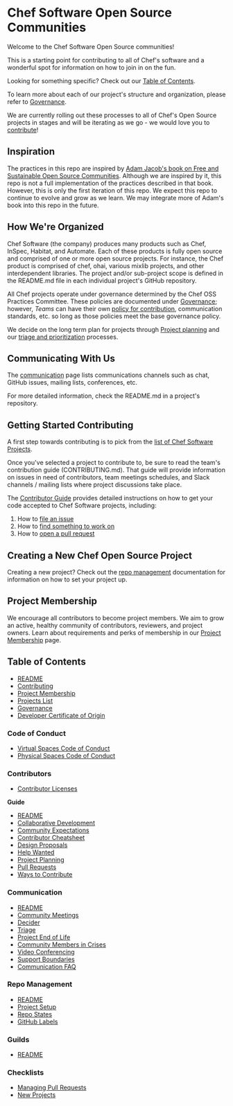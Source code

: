 # Chef Software Open Source Communities

Welcome to the Chef Software Open Source communities!

This is a starting point for contributing to all of Chef's software and a wonderful spot for information on how to join in on the fun.

Looking for something specific? Check out our [Table of Contents](table-of-contents.md).

To learn more about each of our project's structure and organization, please refer to [Governance](governance.md).

We are currently rolling out these processes to all of Chef's Open Source projects in stages and will be iterating as we go - we would love you to [contribute](CONTRIBUTING.md)!

## Inspiration

The practices in this repo are inspired by [Adam Jacob's book on Free and Sustainable Open Source Communities](https://sfosc.org/). Although we are inspired by it, this repo is not a full implementation of the practices described in that book. However, this is only the first iteration of this repo. We expect this repo to continue to evolve and grow as we learn. We may integrate more of Adam's book into this repo in the future.

## How We're Organized

Chef Software (the company) produces many products such as Chef, InSpec, Habitat, and Automate. Each of these products is fully open source and comprised of one or more open source projects. For instance, the Chef product is comprised of chef, ohai, various mixlib projects, and other interdependent libraries. The project and/or sub-project scope is defined in the README.md file in each individual project's GitHub repository.

All Chef projects operate under governance determined by the Chef OSS Practices Committee. These policies are documented under [Governance](governance.md); however, *Teams* can have their own [policy for contribution](repo-management/project-required-setup.md#CONTRIBUTING.md), communication standards, etc. so long as those policies meet the base governance policy.

We decide on the long term plan for projects through [Project planning](contributors/guide/project-planning.md) and our [triage and prioritization](contributors/guide/issue-triage.md) processes.

## Communicating With Us

The [communication](communication/README.md) page lists communications channels such as chat, GitHub issues, mailing lists, conferences, etc.

For more detailed information, check the README.md in a project's repository.

## Getting Started Contributing

A first step towards contributing is to pick from the [list of Chef Software Projects](projects-list.md).

Once you've selected a project to contribute to, be sure to read the team's contribution guide (CONTRIBUTING.md). That guide will provide information on issues in need of contributors, team meetings schedules, and Slack channels / mailing lists where project discussions take place.

The [Contributor Guide](contributors/guide/README.md) provides detailed instructions on how to get your code accepted to Chef Software projects, including:

  1. How to [file an issue](contributors/guide/README.md#file-an-issue)
  2. How to [find something to work on](contributors/guide/README.md#find-something-to-work-on)
  3. How to [open a pull request](contributors/guide/README.md#open-a-pull-request)

## Creating a New Chef Open Source Project

Creating a new project? Check out the [repo management](repo-management/README.md) documentation for information on how to set your project up.

## Project Membership

We encourage all contributors to become project members. We aim to grow an active, healthy community of contributors, reviewers, and project owners. Learn about requirements and perks of membership in our [Project Membership](project-membership.md) page.

## Table of Contents
- [README](README.md)
- [Contributing](CONTRIBUTING.md)
- [Project Membership](project-membership.md)
- [Projects List](projects-list.md)
- [Governance](governance.md)
- [Developer Certificate of Origin](DCO.md)

### Code of Conduct
- [Virtual Spaces Code of Conduct](CODE_OF_CONDUCT.md)
- [Physical Spaces Code of Conduct](physical-spaces-code-of-conduct.md)

### Contributors
- [Contributor Licenses](./contributors/software-licenses.md)

**Guide**
- [README](./contributors/guide/README.md)
- [Collaborative Development](./contributors/guide/collaborative-dev.md)
- [Community Expectations](./contributors/guide/community-expectations.md)
- [Contributor Cheatsheet](./contributors/guide/contributor-cheatsheet.md)
- [Design Proposals](./contributors/guide/design-proposals.md)
- [Help Wanted](./contributors/guide/help-wanted.md)
- [Project Planning](./contributors/guide/project-planning.md)
- [Pull Requests](./contributors/guide/pull-requests.md)
- [Ways to Contribute](./contributors/guide/ways-to-contribute.md)

### Communication
- [README](./communication/README.md)
- [Community Meetings](./communication/community-meetings.md)
- [Decider](./communication/decider.md)
- [Triage](./communication/triage.md)
- [Project End of Life](./communication/project-eol.md)
- [Community Members in Crises](./communication/community-members-in-crisis.md)
- [Video Conferencing](./communication/video-conferencing.md)
- [Support Boundaries](./communication/support-boundaries.md)
- [Communication FAQ](./communication/communication-faq.md)

### Repo Management
- [README](./repo-management/README.md)
- [Project Setup](./repo-management/project-required-setup.md)
- [Repo States](./repo-management/repo-states.md)
- [GitHub Labels](./repo-management/github-labels.md)


### Guilds
- [README](./guilds/README.md)

### Checklists
- [Managing Pull Requests](./checklists/managing-pull-requests.md)
- [New Projects](./checklists/new-project.md)